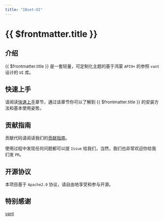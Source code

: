```yaml
---
title: "IBset-UI"
---
```


# {{ $frontmatter.title }}

## 介绍

{{ $frontmatter.title }} 是一套轻量，可定制化主题的基于鸿蒙 `API9+` 的参照 `vant` 设计的 `UI` 库。

## 快速上手

请阅读[快速上手](../quickstart/index)章节，通过该章节你可以了解到 {{ $frontmatter.title }} 的安装方法和基本使用姿势。

## 贡献指南

贡献代码请阅读我们的[贡献指南](../contribution/)。

使用过程中发现任何问题都可以提 `Issue` 给我们，当然，我们也非常欢迎你给我们发 `PR`。

## 开源协议

本项目基于 `Apache2.0` 协议，请自由地享受和参与开源。

## 特别感谢

[vant](https://vant-contrib.gitee.io/vant/#/zh-CN/home)
